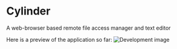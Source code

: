 # Cylinder
A web-browser based remote file access manager and text editor

Here is a preview of the application so far:
![Development image](http://i.imgur.com/HMBaV91.png)
